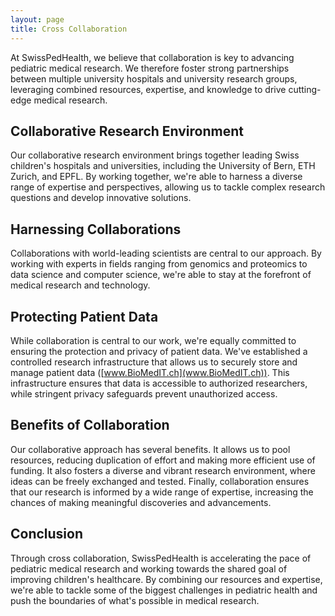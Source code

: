 ```yaml
---
layout: page
title: Cross Collaboration
---
```


At SwissPedHealth, we believe that collaboration is key to advancing pediatric medical research. We therefore foster strong partnerships between multiple university hospitals and university research groups, leveraging combined resources, expertise, and knowledge to drive cutting-edge medical research.

## Collaborative Research Environment

Our collaborative research environment brings together leading Swiss children's hospitals and universities, including the University of Bern, ETH Zurich, and EPFL. By working together, we're able to harness a diverse range of expertise and perspectives, allowing us to tackle complex research questions and develop innovative solutions.

## Harnessing Collaborations

Collaborations with world-leading scientists are central to our approach. By working with experts in fields ranging from genomics and proteomics to data science and computer science, we're able to stay at the forefront of medical research and technology.

## Protecting Patient Data

While collaboration is central to our work, we're equally committed to ensuring the protection and privacy of patient data. We've established a controlled research infrastructure that allows us to securely store and manage patient data ([www.BioMedIT.ch](www.BioMedIT.ch)). This infrastructure ensures that data is accessible to authorized researchers, while stringent privacy safeguards prevent unauthorized access.

## Benefits of Collaboration

Our collaborative approach has several benefits. It allows us to pool resources, reducing duplication of effort and making more efficient use of funding. It also fosters a diverse and vibrant research environment, where ideas can be freely exchanged and tested. Finally, collaboration ensures that our research is informed by a wide range of expertise, increasing the chances of making meaningful discoveries and advancements.

## Conclusion

Through cross collaboration, SwissPedHealth is accelerating the pace of pediatric medical research and working towards the shared goal of improving children's healthcare. By combining our resources and expertise, we're able to tackle some of the biggest challenges in pediatric health and push the boundaries of what's possible in medical research.

